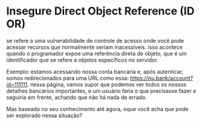 # Insegure Direct Object Reference (ID OR)

se refere a uma vulnerabilidade de controle de acesso onde você pode acessar recursos que normalmente seriam inacessíveis. isso acontece quando o programador expoe uma referência direta de objeto, que é um identificador que se refere a objetos específicos no servidor.

Exemplo: estamos acessando nossa conta bancária e, após autenticar, somos redirecionados para uma URL como essa: https://nu.bank/account?id=111111. nessa página, vamos supor que podemos ver todos os nossos detalhes bancários importantes, e um usuário faria o que precisasse fazer e seguiria em frente, achando que não há nada de errado.

Mas baseado no seu conhecimento até agora, oque você acha que pode ser explorado nessa situação?
